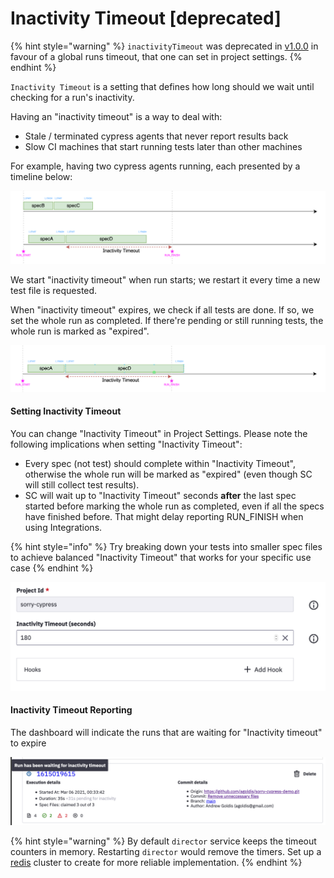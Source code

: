 # Inactivity Timeout \[deprecated\]

{% hint style="warning" %}
`inactivityTimeout` was deprecated in [v1.0.0](../development/changelog.md#1-0-0) in favour of a global runs timeout, that one can set in project settings. 
{% endhint %}

`Inactivity Timeout` is a setting that defines how long should we wait until checking for a run's inactivity.

Having an "inactivity timeout" is a way to deal with:

* Stale / terminated cypress agents that never report results back
* Slow CI machines that start running tests later than other machines

For example, having two cypress agents running, each presented by a timeline below:  

![](../.gitbook/assets/108978401-65a08280-763e-11eb-958b-36b036d41e19.png)

We start "inactivity timeout" when run starts; we restart it every time a new test file is requested. 

When "inactivity timeout" expires, we check if all tests are done. If so, we set the whole run as completed. If there're pending or still running tests, the whole run is marked as "expired".

![](../.gitbook/assets/108978420-6a653680-763e-11eb-8856-04ca6a5c7519.png)

#### Setting Inactivity Timeout

You can change "Inactivity Timeout" in Project Settings. Please note the following implications when setting "Inactivity Timeout":

* Every spec \(not test\) should complete within "Inactivity Timeout", otherwise the whole run will be marked as "expired" \(even though SC will still collect test results\). 
* SC will wait up to "Inactivity Timeout" seconds **after** the last spec started before marking the whole run as completed, even if all the specs have finished before. That might delay reporting RUN\_FINISH when using Integrations.

{% hint style="info" %}
Try breaking down your tests into smaller spec files to achieve balanced "Inactivity Timeout" that works for your specific use case
{% endhint %}

![](../.gitbook/assets/image.png)

#### Inactivity Timeout Reporting

The dashboard will indicate the runs that are waiting for "Inactivity timeout" to expire

![](../.gitbook/assets/image%20%281%29.png)

{% hint style="warning" %}
By default `director` service keeps the timeout counters in memory. Restarting `director` would remove the timers. Set up a [redis](../configuration/director-configuration.md#queue-configuration) cluster to create for more reliable implementation.
{% endhint %}

